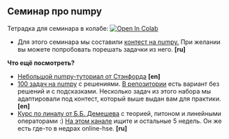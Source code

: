 ## Семинар про numpy

Тетрадка для семинара в колабе: [![Open In Colab](https://colab.research.google.com/assets/colab-badge.svg)](https://colab.research.google.com/github/hse-econ-data-science/andan2024/blob/main/sem02_numpy/sem02_numpy.ipynb)

- Для этого семинара мы составили [контест на numpy.](https://contest.yandex.ru/contest/25960/problems/) При желании вы можете попробовать порешать задачки из него. **[ru]**

__Что ещё посмотреть?__ 

- [Небольшой numpy-туториал от Стэнфорда](https://cs231n.github.io/python-numpy-tutorial/) **[en]**
- [100 задач на numpy](https://github.com/rougier/numpy-100/blob/master/100_Numpy_exercises_with_solutions.md) с решениями. [В репозитории](https://github.com/rougier/numpy-100) есть вариант без решений и с подсказками. Несколько задач из этого набора мы адаптировали под контест, который выше выдан вам для практики. **[en]**
- [Курс по линалу от Б.Б. Демешева]([https://www.coursera.org/learn/lineinaya-algebra](https://www.youtube.com/watch?v=OErVswuyx0w&list=PLCf-cQCe1FRw6Zk0o4d3bV7dvGotY8E7h)) с теорией, питоном и линейными операторами :) [На этом канале](https://www.youtube.com/@user-bg8cd4fn7d/playlists) ищите и остальные 5 недель. Он же есть где-то в недрах online-hse. **[ru]**
